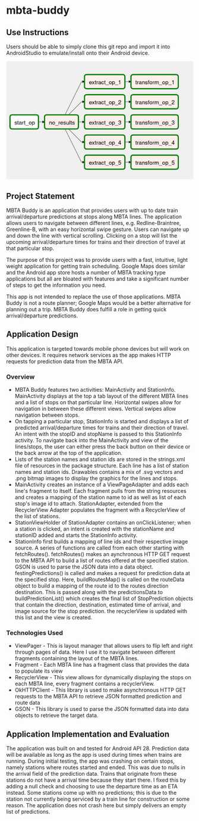 # mbta-buddy

## Use Instructions
Users should be able to simply clone this git repo and import it into AndroidStudio to emulate/install onto their Android device.

![Application Screenshots](https://github.com/drsooch/CS410-Pipeline/blob/master/images/CourtListenerGraph.png)

## Project Statement
MBTA Buddy is an application that provides users with up to date train
arrival/departure predictions at stops along MBTA lines. The application allows users to navigate between different lines, e.g. Redline-Braintree, Greenline-B, with an easy horizontal swipe gesture. Users can navigate up and down the line with vertical scrolling. Clicking on a stop will list the upcoming arrival/departure times for trains and their direction of travel at that particular stop.

The purpose of this project was to provide users with a fast, intuitive, light weight application for getting train scheduling. Google Maps does similar and the Android app store hosts a number of MBTA tracking type applications but all are bloated with features and take a significant number of steps to get the information you need.

This app is not intended to replace the use of those applications. MBTA Buddy is not a route planner; Google Maps would be a better alternative for planning out a trip. MBTA Buddy does fulfill a role in getting quick arrival/departure predictions.

## Application Design

This application is targeted towards mobile phone devices but will work on other devices. It requires network services as the app makes HTTP requests for prediction data from the MBTA API.

### Overview
- MBTA Buddy features two activities: MainActivity and StationInfo. MainActivity displays at the top a tab layout of the different MBTA lines and a list of stops on that particular line. Horizontal swipes allow for navigation in between these different views. Vertical swipes allow navigation between stops.
- On tapping a particular stop, StationInfo is started and displays a list of predicted arrival/departure times for trains and their direction of travel. An intent with the stopID and stopName is passed to this StationInfo activity. To navigate back into the MainActivity and view of the lines/stops, the user can either press the back button on their device or the back arrow at the top of the application.
- Lists of the station names and station ids are stored in the strings.xml file of resources in the package structure. Each line has a list of station names and station ids. Drawables contains a mix of .svg vectors and .png bitmap images to display the graphics for the lines and stops.
- MainActivity creates an instance of a ViewPageAdapter and adds each line's fragment to itself. Each fragment pulls from the string resources and creates a mapping of the station name to id as well as list of each stop's image id to attach. StationAdapter, extended from the RecyclerView Adapter populates the fragment with a RecyclerView of the list of stations.
- StationViewHolder of StationAdapter contains an onClickListener; when a station is clicked, an intent is created with the stationName and stationID added and starts the StationInfo activity.
- StationInfo first builds a mapping of line ids and their respective image source. A series of functions are called from each other starting with fetchRoutes(). fetchRoutes() makes an aynchronous HTTP GET request to the MBTA API to build a list of routes offered at the specified station. GSON is used to parse the JSON data into a data object. festingPredictions() is called and makes a request for prediction data  at the specified stop. Here, buildRoutesMap() is called on the routeData object to build a mapping of the route id to the routes direction destination. This is passed along with the predictionsData to buildPredictionList() which creates the final list of StopPrediction objects that contain the direction, destination, estimated time of arrival, and image source for the stop prediction. the recyclerView is updated with this list and the view is created.

### Technologies Used
- ViewPager - This is layout manager that allows users to flip left and right through pages of data. Here I use it to navigate between different fragments containing the layout of the MBTA lines.
- Fragment - Each MBTA line has a fragment class that provides the data to populate its view
- RecyclerView - This view allows for dynamically displaying the stops on each MBTA line, every fragment contains a recyclerView.
- OkHTTPClient - This library is used to make asynchronous HTTP GET requests to the MBTA API to retrieve JSON formatted prediction and route data
- GSON - This library is used to parse the JSON formatted data into data objects to retrieve the target data.

## Application Implementation and Evaluation

The application was built on and tested for Android API 28. Prediction data will be available as long as the app is used during times when trains are running. During initial testing, the app was crashing on certain stops, namely stations where routes started and ended. This was due to nulls in the arrival field of the prediction data. Trains that originate from these stations do not have a arrival time because they start there. I fixed this by adding a null check and choosing to use the departure time as an ETA instead. Some stations come up with no predictions; this is due to the station not currently being serviced by a train line for construction or some reason. The application does not crash here but simply delivers an empty list of predictions.
